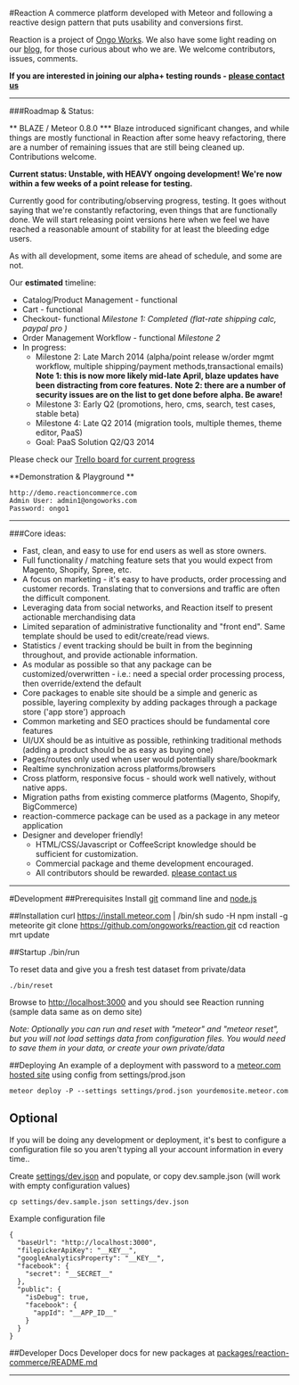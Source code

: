 #Reaction
A commerce platform developed with Meteor and following a reactive design pattern that puts usability and conversions first.

Reaction is a project of [Ongo Works](http://ongoworks.com). We also have some light reading on our [blog](http://blog.ongoworks.com/), for those curious about who we are. We welcome contributors, issues, comments.


**If you are interested in joining our alpha+ testing rounds - [please contact us](mailto:hello@ongoworks.com)**

---
###Roadmap & Status:

** BLAZE / Meteor 0.8.0 ***
Blaze introduced significant changes, and while things are mostly functional in Reaction after some heavy refactoring,  there are a number of remaining issues that are still being cleaned up. Contributions welcome.


**Current status: Unstable, with HEAVY ongoing development! We're now within a few weeks of a point release for testing.**

Currently good for contributing/observing progress, testing. It goes without saying that we're constantly refactoring, even things that are functionally done. We will start releasing point versions here when we feel we have reached a reasonable amount of stability for at least the bleeding edge users.

As with all development, some items are ahead of schedule, and some are not.

Our **estimated** timeline:

* Catalog/Product Management - functional
* Cart - functional
* Checkout- functional *Milestone 1: Completed (flat-rate shipping calc, paypal pro )*
* Order Management Workflow - functional *Milestone 2*
* In progress:
	* Milestone 2: Late March 2014 (alpha/point release w/order mgmt workflow, multiple shipping/payment methods,transactional emails)
		**Note 1: this is now more likely mid-late April, blaze updates have been distracting from core features.** 
		**Note 2: there are a number of security issues are on the list to get done before alpha. Be aware!**
	* Milestone 3: Early Q2 (promotions, hero, cms, search, test cases, stable beta)
	* Milestone 4: Late Q2 2014 (migration tools, multiple themes, theme editor, PaaS)
	* Goal: PaaS Solution Q2/Q3 2014


Please check our [Trello board for current progress](https://trello.com/b/ffwTH3tc/reaction-commerce)

**Demonstration & Playground **

	http://demo.reactioncommerce.com	
	Admin User: admin1@ongoworks.com
	Password: ongo1


---
###Core ideas:


* Fast, clean, and easy to use for end users as well as store owners.
* Full functionality / matching feature sets that you would expect from Magento, Shopify, Spree, etc.
* A focus on marketing - it's easy to have products, order processing and customer records. Translating that to conversions and traffic are often the difficult component.
* Leveraging data from social networks, and Reaction itself to present actionable merchandising data
* Limited separation of administrative functionality and "front end". Same template should be used to edit/create/read views.
* Statistics / event tracking should be built in from the beginning throughout, and provide actionable information.
* As modular as possible so that any package can be customized/overwritten - i.e.: need a special order processing process, then override/extend the default
* Core packages to enable site should be a simple and generic as possible, layering complexity by adding packages through a package store ('app store') approach
* Common marketing and SEO practices should be fundamental core features
* UI/UX should be as intuitive as possible, rethinking traditional methods (adding a product should be as easy as buying one)
* Pages/routes only used when user would potentially share/bookmark
* Realtime synchronization across platforms/browsers
* Cross platform, responsive focus - should work well natively, without native apps.
* Migration paths from existing commerce platforms (Magento, Shopify, BigCommerce)
* reaction-commerce package can be used as a package in any meteor application
* Designer and developer friendly!
	*  HTML/CSS/Javascript or CoffeeScript knowledge should be sufficient for customization.
	*  Commercial package and theme development encouraged.
	* All contributors should be rewarded. [please contact us](mailto:hello@ongoworks.com)

---
#Development
##Prerequisites
Install [git](https://github.com/blog/1510-installing-git-from-github-for-mac) command line and [node.js](http://nodejs.org/)

##Installation
    curl https://install.meteor.com | /bin/sh
    sudo -H npm install -g meteorite
    git clone https://github.com/ongoworks/reaction.git
    cd reaction
    mrt update


##Startup
	./bin/run

To reset data and give you a fresh test dataset from private/data

	./bin/reset

Browse to [http://localhost:3000](http://localhost:3000) and you should see Reaction running (sample data same as on demo site)

*Note: Optionally you can run and reset with "meteor" and "meteor reset", but you will not load settings data from configuration files. You would need to save them in your data, or create your own private/data*

##Deploying
An example of a deployment with password to a [meteor.com hosted site](http://docs.meteor.com/#deploying) using config from settings/prod.json

	meteor deploy -P --settings settings/prod.json yourdemosite.meteor.com

## Optional
If you will be doing any development or deployment, it's best to configure a configuration file so you aren't typing all your account information in every time..

Create [settings/dev.json](https://github.com/ongoworks/reaction/blob/master/settings/dev.sample.json) and populate, or copy dev.sample.json (will work with empty configuration values)

	cp settings/dev.sample.json settings/dev.json

Example configuration file

	{
	  "baseUrl": "http://localhost:3000",
	  "filepickerApiKey": "__KEY__",
	  "googleAnalyticsProperty": "__KEY__",
	  "facebook": {
	    "secret": "__SECRET__"
	  },
	  "public": {
	    "isDebug": true,
	    "facebook": {
	      "appId": "__APP_ID__"
	    }
	  }
	}

##Developer Docs
Developer docs for new packages at [packages/reaction-commerce/README.md](https://github.com/ongoworks/reaction/tree/master/packages/reaction-commerce)


---

